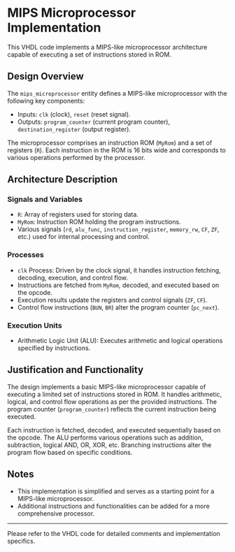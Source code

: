 # MIPS Microprocessor Implementation

This VHDL code implements a MIPS-like microprocessor architecture capable of executing a set of instructions stored in ROM.

## Design Overview

The `mips_microprocessor` entity defines a MIPS-like microprocessor with the following key components:
- Inputs: `clk` (clock), `reset` (reset signal).
- Outputs: `program_counter` (current program counter), `destination_register` (output register).

The microprocessor comprises an instruction ROM (`MyRom`) and a set of registers (`R`). Each instruction in the ROM is 16 bits wide and corresponds to various operations performed by the processor.

## Architecture Description

### Signals and Variables
- `R`: Array of registers used for storing data.
- `MyRom`: Instruction ROM holding the program instructions.
- Various signals (`rd`, `alu_func`, `instruction_register`, `memory_rw`, `CF`, `ZF`, etc.) used for internal processing and control.

### Processes
- `clk` Process: Driven by the clock signal, it handles instruction fetching, decoding, execution, and control flow.
- Instructions are fetched from `MyRom`, decoded, and executed based on the opcode.
- Execution results update the registers and control signals (`ZF`, `CF`).
- Control flow instructions (`BUN`, `BR`) alter the program counter (`pc_next`).

### Execution Units
- Arithmetic Logic Unit (ALU): Executes arithmetic and logical operations specified by instructions.

## Justification and Functionality

The design implements a basic MIPS-like microprocessor capable of executing a limited set of instructions stored in ROM. It handles arithmetic, logical, and control flow operations as per the provided instructions. The program counter (`program_counter`) reflects the current instruction being executed.

Each instruction is fetched, decoded, and executed sequentially based on the opcode. The ALU performs various operations such as addition, subtraction, logical AND, OR, XOR, etc. Branching instructions alter the program flow based on specific conditions.

## Notes
- This implementation is simplified and serves as a starting point for a MIPS-like microprocessor.
- Additional instructions and functionalities can be added for a more comprehensive processor.

---

Please refer to the VHDL code for detailed comments and implementation specifics.
